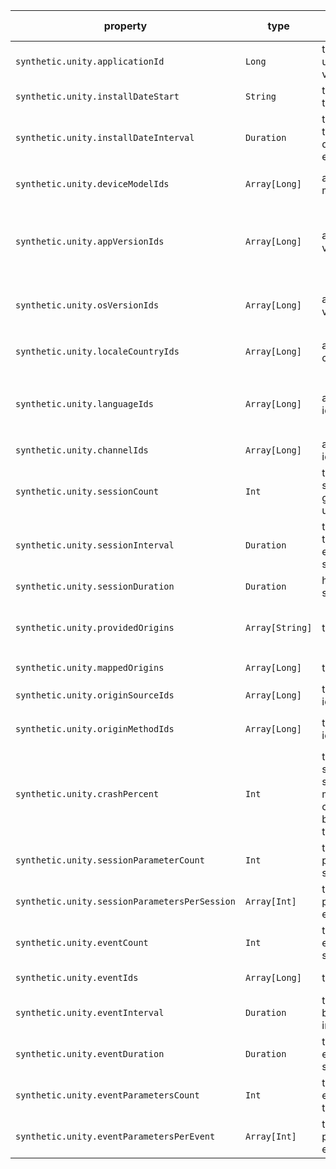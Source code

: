 | property | type | description | default value |
| -------- | ---- | ----------- | ------------- |
| `synthetic.unity.applicationId` | `Long` | the user.applicationId value | `12345` |
| `synthetic.unity.installDateStart` | `String` | the install date of the earliest user | `2022-01-01T08:45:00Z` |
| `synthetic.unity.installDateInterval` | `Duration` | the amount of time the install date is offset for each user | `1 day` |
| `synthetic.unity.deviceModelIds` | `Array[Long]` | a list of device model ids | `555666`, `666777`, `888999` |
| `synthetic.unity.appVersionIds` | `Array[Long]` | a list of app version ids | `101010101`, `12121212`, `13131313`, `1414141414`, `1515151515`, `1616161616` |
| `synthetic.unity.osVersionIds` | `Array[Long]` | a list of os version ids | `232323`, `454545`, `676767`, `898989` |
| `synthetic.unity.localeCountryIds` | `Array[Long]` | a list of locale country ids | `10000`, `20000`, `30000`, `40000`, `50000`, `60000` |
| `synthetic.unity.languageIds` | `Array[Long]` | a list of language ids | `111222`, `333444`, `555666`, `777888`, `888999` |
| `synthetic.unity.channelIds` | `Array[Long]` | a list of channel ids | `22`, `33`, `44` |
| `synthetic.unity.sessionCount` | `Int` | the number of sessions to generate for each user | `10` |
| `synthetic.unity.sessionInterval` | `Duration` | the amount of time between each of a user's sessions | `1 day` |
| `synthetic.unity.sessionDuration` | `Duration` | how long a session lasts | `10 minutes` |
| `synthetic.unity.providedOrigins` | `Array[String]` | the origin names | `"origin1", "origin2", "origin3", "origin4", "origin5"` |
| `synthetic.unity.mappedOrigins` | `Array[Long]` | the origin ids | `9876`, `54321`, `54329` |
| `synthetic.unity.originSourceIds` | `Array[Long]` | the origin source ids | `987`, `986`, `985`, `984`, `983` |
| `synthetic.unity.originMethodIds` | `Array[Long]` | the origin method ids | `12`, `13`, `14`, `15`, `16`, `17`, `18`, `19L` |
| `synthetic.unity.crashPercent` | `Int` | the percentage of sessions that should be marked as crashed should be in the range 0 to 100 inclusive | `10` |
| `synthetic.unity.sessionParameterCount` | `Int` | the number of parameters in the session | `7` |
| `synthetic.unity.sessionParametersPerSession` | `Array[Int]` | the number of parameters to for each event | `1`, `2`, `3`, `4`, `5`, `6`, `7` |
| `synthetic.unity.eventCount` | `Int` | the number of events in the session | `10` |
| `synthetic.unity.eventIds` | `Array[Long]` | the event ids | `1`, `2`, `3`, `4`, `5`, `6`, `7`, `8`, `9`, `10` |
| `synthetic.unity.eventInterval` | `Duration` | the interval between events in a session | `3 minutes` |
| `synthetic.unity.eventDuration` | `Duration` | the duration of events in the session | `1 minute` |
| `synthetic.unity.eventParametersCount` | `Int` | the number of event parameters that exist | `5` |
| `synthetic.unity.eventParametersPerEvent` | `Array[Int]` | the number of parameters to for each event | `1`, `2`, `3`, `4`, `5` |
